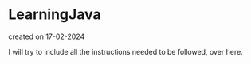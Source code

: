 # LearningJava
created on 17-02-2024

I will try to include all the instructions needed to be followed, over here.
